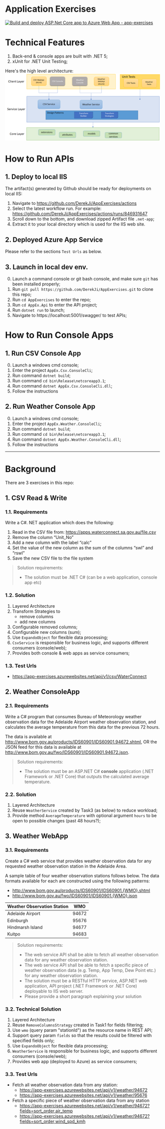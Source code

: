 # Application Exercises
[![Build and deploy ASP.Net Core app to Azure Web App - app-exercises](https://github.com/DerekJi/AppExercises/actions/workflows/master_app-exercises.yml/badge.svg)](https://github.com/DerekJi/AppExercises/actions/workflows/master_app-exercises.yml)


# Technical Features

1. Back-end & console apps are built with .NET 5;
2. xUnit for .NET Unit Testing;

Here's the high level architecture:
![](docs/system-architecture.png)

# How to Run APIs
## 1. Deploy to local IIS
The artifact(s) generated by Github should be ready for deployments on local IIS:
1. Navigate to https://github.com/DerekJi/AppExercises/actions
2. Select the latest workflow run. For example: https://github.com/DerekJi/AppExercises/actions/runs/846931647
3. Scroll down to the bottom, and download zipped Artifact file `.net-app`;
4. Extract it to your local directory which is used for the IIS web site.

## 2. Deployed Azure App Service
Please refer to the sections `Test Urls` as below.

## 3. Launch in local dev env.
0. Launch a command console or git bash console, and make sure `git` has been installed properly;
1. Run `git pull https://github.com/DerekJi/AppExercises.git` to clone this repo;
2. Run `cd AppExercises` to enter the repo;
3. Run `cd AppEx.Api` to enter the API project;
4. Run `dotnet run` to launch;
5. Navigate to https://localhost:5001/swagger/ to test APIs;

# How to Run Console Apps
## 1. Run CSV Console App
0. Launch a windows cmd console;
1. Enter the project `AppEx.Csv.ConsoleCli`;
2. Run command `dotnet build`;
3. Run command `cd bin\Release\netcoreapp3.1`;
4. Run command `dotnet AppEx.Csv.ConsoleCli.dll`;
5. Follow the instructions

## 2. Run Weather Console App
0. Launch a windows cmd console;
1. Enter the project `AppEx.Weather.ConsoleCli`;
2. Run command `dotnet build`;
3. Run command `cd bin\Release\netcoreapp3.1`;
4. Run command `dotnet AppEx.Weather.ConsoleCli.dll`;
5. Follow the instructions

***
# Background
There are 3 exercises in this repo:
## 1. CSV Read & Write
### 1.1. Requirements
Write a C#. NET application which does the following:

1.	Read in the CSV file from: https://apps.waterconnect.sa.gov.au/file.csv
2.	Remove the column “Unit_No”
3.	Add a new column with the label “calc”
4.	Set the value of the new column as the sum of the columns “swl” and “rswl”
5.	Save the new CSV file to the file system

> Solution requirements:
>-	The solution must be .NET C# (can be a web application, console app etc)

### 1.2. Solution
1. Layered Architecture
2. Transform Strategies to 
   - remove columns
   - add new columns
3. Configurable removed columns;
4. Configurable new columns (sum);
5. Use `ExpandoObject` for flexible data processing;
6. `CsvService` is responsible for business logic, and supports different consumers (console/web);
7. Provides both console & web apps as service consumers;

### 1.3. Test Urls
* https://app-exercises.azurewebsites.net/api/v1/csv/WaterConnect

## 2. Weather ConsoleApp
### 2.1. Requirements
Write a C# program that consumes Bureau of Meteorology weather observation data for the Adelaide Airport weather observation station, and calculates the average temperature from this data for the previous 72 hours.

The data is available at http://www.bom.gov.au/products/IDS60901/IDS60901.94672.shtml,
OR
the JSON feed for this data is available at http://www.bom.gov.au/fwo/IDS60901/IDS60901.94672.json.

> Solution requirements:
> -	The solution must be an ASP.NET C# **console** application (.NET Framework or .NET Core) that outputs the calculated average temperature.

### 2.2. Solution
1. Layered Architecture
2. Reuse `WeatherService` created by Task3 (as below) to reduce workload;
3. Provide method `AverageTemperature` with optional argument `hours` to be open to possible changes (past 48 hours?);

## 3. Weather WebApp
### 3.1. Requirements
Create a C# web service that provides weather observation data for any requested weather observation station in the Adelaide Area.

A sample table of four weather observation stations follows below.
The data formats available for each are constructed using the following patterns:
* <a>http://www.bom.gov.au/products/IDS60901/IDS60901.{WMO}.shtml</a>
* <a>http://www.bom.gov.au/fwo/IDS60901/IDS60901.{WMO}.json</a>

Weather Observation Station |	WMO
--- | ---
Adelaide Airport | 94672
Edinburgh	| 95676
Hindmarsh Island | 94677
Kuitpo | 94683

> Solution requirements:
> -	The web service API shall be able to fetch all weather observation data for any weather observation station.
> -	The web service API shall be able to fetch a specific piece of weather observation data (e.g. Temp, App Temp, Dew Point etc.) for any weather observation station.
> -	The solution must be a RESTful HTTP service, ASP.NET web application, API project (.NET Framework or .NET Core) deployable to IIS web server.
> -	Please provide a short paragraph explaining your solution

### 3.2. Technical Solution
1. Layered Architecture
2. Reuse `RemoveColumnsStrategy` created in Task1 for fields filtering;
3. Use `wmo` (query param "stationId") as the resource name in REST API;
4. Support query param `fields` so that the results could be filtered with specified fields only;
5. Use `ExpandoObject` for flexible data processing;
6. `WeatherService` is responsible for business logic, and supports different consumers (console/web);
7. Provides web app (deployed to Azure) as service consumers;

### 3.3. Test Urls
- Fetch all weather observation data from any station:
  * https://app-exercises.azurewebsites.net/api/v1/weather/94672
  * https://app-exercises.azurewebsites.net/api/v1/weather/95676
- Fetch a specific piece of weather observation data from any station
  * https://app-exercises.azurewebsites.net/api/v1/weather/94672?fields=sort_order,air_temp
  * https://app-exercises.azurewebsites.net/api/v1/weather/94672?fields=sort_order,wind_spd_kmh

